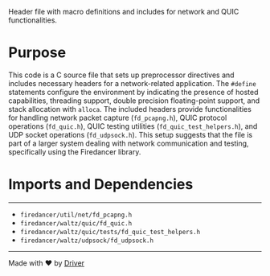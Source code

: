 <!--------------------------------------------------------------------------------->
<!-- IMPORTANT: This file is auto-generated by Driver (https://driver.ai). -------->
<!-- Manual edits may be overwritten on future commits. --------------------------->
<!--------------------------------------------------------------------------------->

Header file with macro definitions and includes for network and QUIC functionalities.

# Purpose
This code is a C source file that sets up preprocessor directives and includes necessary headers for a network-related application. The `#define` statements configure the environment by indicating the presence of hosted capabilities, threading support, double precision floating-point support, and stack allocation with `alloca`. The included headers provide functionalities for handling network packet capture (`fd_pcapng.h`), QUIC protocol operations (`fd_quic.h`), QUIC testing utilities (`fd_quic_test_helpers.h`), and UDP socket operations (`fd_udpsock.h`). This setup suggests that the file is part of a larger system dealing with network communication and testing, specifically using the Firedancer library.
# Imports and Dependencies

---
- `firedancer/util/net/fd_pcapng.h`
- `firedancer/waltz/quic/fd_quic.h`
- `firedancer/waltz/quic/tests/fd_quic_test_helpers.h`
- `firedancer/waltz/udpsock/fd_udpsock.h`



---
Made with ❤️ by [Driver](https://www.driver.ai/)